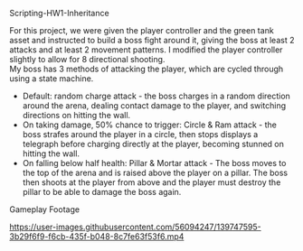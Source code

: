 Scripting-HW1-Inheritance

For this project, we were given the player controller and the green tank asset and instructed to build a boss fight around it, giving the boss at least 2 attacks and at least 2 movement patterns. I modified the player controller slightly to allow for 8 directional shooting.\
My boss has 3 methods of attacking the player, which are cycled through using a state machine.
- Default: random charge attack - the boss charges in a random direction around the arena, dealing contact damage to the player, and switching directions on hitting the wall.
- On taking damage, 50% chance to trigger: Circle & Ram attack - the boss strafes around the player in a circle, then stops displays a telegraph before charging directly at the player, becoming stunned on hitting the wall.
- On falling below half health: Pillar & Mortar attack - The boss moves to the top of the arena and is raised above the player on a pillar. The boss then shoots at the player from above and the player must destroy the pillar to be able to damage the boss again.

Gameplay Footage

https://user-images.githubusercontent.com/56094247/139747595-3b29f6f9-f6cb-435f-b048-8c7fe63f53f6.mp4
